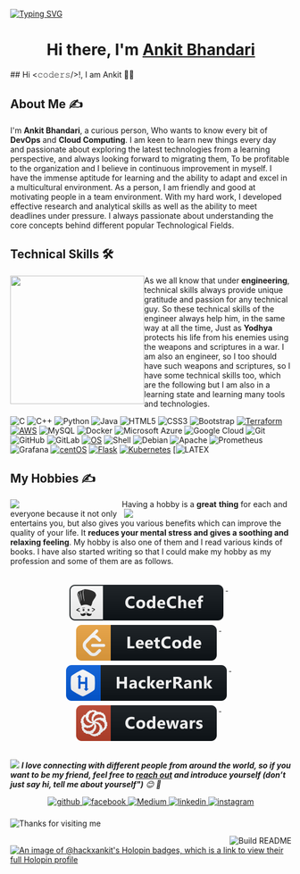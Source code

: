 <a href="https://git.io/typing-svg"><img src="https://readme-typing-svg.demolab.com?font=Fira+Code&weight=40&duration=2000&pause=1000&color=5CFF7E&background=000A0B&width=435&lines=++Hi+There+%2C+I+am+Ankit+Bhandari+++++++++++++%F0%9F%91%8B%F0%9F%8F%BB;Passionate+Full+Stack+Developer+;+From+India" alt="Typing SVG" /></a>


<h1 align="center">Hi there, I'm <a href="https://www.linkedin.com/in/ankit-bhandari-35089728b/">Ankit Bhandari</a></h1>
## Hi <𝚌𝚘𝚍𝚎𝚛𝚜/>!, I am Ankit 👨‍🎓

<!DOCTYPE html><html lang="en"><head><meta charSet="utf-8" data-next-head=""/><meta name="viewport" content="width=device-width" data-next-head=""/><title data-next-head="">LeetCode - The World&#x27;s Leading Online Programming Learning Platform</title><meta name="robots" content="index,follow" data-next-head=""/><meta name="description" content="Level up your coding skills and quickly land a job. This is the best place to expand your knowledge and get prepared for your next interview." data-next-head=""/><meta name="twitter:card" content="summary_large_image" data-next-head=""/><meta name="twitter:site" content="@LeetCode" data-next-head=""/><meta property="og:title" content="LeetCode - The World&#x27;s Leading Online Programming Learning Platform" data-next-head=""/><meta property="og:description" content="Level up your coding skills and quickly land a job. This is the best place to expand your knowledge and get prepared for your next interview." data-next-head=""/><meta property="og:image" content="https://leetcode.com/static/images/LeetCode_Sharing.png" data-next-head=""/><meta property="og:locale" content="en_US" data-next-head=""/><meta property="og:site_name" content="LeetCode" data-next-head=""/><link rel="preload" href="/_next/static/css/d173f09c910cb617.css" as="style"/><link rel="preload" href="/_next/static/css/d7b6920fb75ecbd1.css" as="style"/><script type="text/javascript"><!-- NREUM: (4) --></script><link rel="stylesheet" href="/_next/static/css/d173f09c910cb617.css" data-n-g=""/><link rel="stylesheet" href="/_next/static/css/d7b6920fb75ecbd1.css" data-n-p=""/><noscript data-n-css=""></noscript><script defer="" noModule="" src="/_next/static/chunks/polyfills-42372ed130431b0a.js"></script><script src="/_next/static/chunks/webpack-d3b670d88bdd9054.js" defer=""></script><script src="/_next/static/chunks/framework-fa045d1787bf81f6.js" defer=""></script><script src="/_next/static/chunks/main-f350ba9124698fac.js" defer=""></script><script src="/_next/static/chunks/pages/_app-633bb1e2abd8d9e0.js" defer=""></script><script src="/_next/static/chunks/ad7f724d-cc55bb266ffbddca.js" defer=""></script><script src="/_next/static/chunks/5373-c8f57914e12f1fe8.js" defer=""></script><script src="/_next/static/chunks/7930-25a41cb813bd9b15.js" defer=""></script><script src="/_next/static/chunks/2505-79df083da25ec478.js" defer=""></script><script src="/_next/static/chunks/2757-5ce81c9d8880d8a7.js" defer=""></script><script src="/_next/static/chunks/pages/medal-524b2ad64d103705.js" defer=""></script><script src="/_next/static/9bxzPhOW2HdbYvcvRtmp5/_buildManifest.js" defer=""></script><script src="/_next/static/9bxzPhOW2HdbYvcvRtmp5/_ssgManifest.js" defer=""></script></head><body><div id="__next"><script>!function(){try{var d=document.documentElement,c=d.classList;c.remove('light','dark');var e=localStorage.getItem('lc-theme');if('system'===e||(!e&&true)){var t='(prefers-color-scheme: dark)',m=window.matchMedia(t);if(m.media!==t||m.matches){d.style.colorScheme = 'dark';c.add('dark')}else{d.style.colorScheme = 'light';c.add('light')}}else if(e){c.add(e|| '')}if(e==='light'||e==='dark')d.style.colorScheme=e}catch(e){}}()</script><div class="font-sourceHan h-screen w-screen" style="background:#16181C"></div><div role="region" aria-label="Notifications (F8)" tabindex="-1" style="pointer-events:none"><ol tabindex="-1" class="z-message pointer-events-none fixed left-0 top-0 flex max-h-screen w-full flex-col-reverse items-center gap-4 p-4"></ol></div></div><script id="__NEXT_DATA__" type="application/json">{"props":{"pageProps":{"_nextI18Next":{"initialI18nStore":{"en":{"common":{"404":{"title":"Page Not Found - LeetCode","pageNotFound":"Page Not Found","message":"Sorry, but we can't find the page you are looking for..."},"meta":{"title":"","description":"","keywords":""},"loading":"loading...","ok":"OK","cancel":"Cancel","confirm":"Confirm","update":"Update","submit":"Submit","save":"Save","netFailed":"Debugger failed to connect","header":{"logo":{"url":"","description":""},"title":{"problemset-all":""},"action":{"login":{"text":"","url":""}}},"conjunctions":{"and":"and","or":"or"},"pages":{"leetcode":"LeetCode","explore":"Explore","problems":"Problems","interview":{"interview":"Interview","onlineInterview":"Online Interview","assessment":"Assessment"},"contest":"Contest","discuss":"Discuss","store":{"store":"Store","redeem":"Redeem","premium":"Premium","shop":"Micro-shop"},"admin":{"admin":"Admin","library":"Library","review":"Review","operations":"User Management","scores":"Points","contribute":"Contribution","backend":"Administration","internalContest":"Internal Contest Dashboard","contestDashboard":"Contest Dashboard","contestAdmin":"Contest Cheating Dashboard","emailBatch":"Email Batch","dangerZone":"Danger Zone","dbTestcase":"DB Testcase Converter","tagManagement":"Tag Management","questionFeedback":"Question Feedback"},"mobileApp":"Mobile App","playground":"Playground","signIn":"Sign in","register":"Register","signOut":"Sign Out"},"userMenu":{"renew":"Renew","getPremium":"Access all features with our Premium subscription!","orders":"Orders","tryNewFeatures":"Try New Features","translateQuestions":"Display problems in Chinese","unmockUser":"Unmock User","revertToOldVersion":"Classic Mode","categories":{"myList":"My Lists","notebook":"Notebook","submissions":"Submissions","session":"Session","points":"Points","progress":"Progress"},"appearance":"Appearance","appearanceContent":{"auto":"System Default","light":"Light","dark":"Dark"},"account":"Settings"},"streakCounter":{"finished":"Well done! Come back for tomorrow's challenge!","unfinished":"Solve today's Daily Challenge to refresh your streak!","buyTimeTravelTicket":"Buy Time Travel Ticket","missedOneDayThisMonth":"You missed 1 day this month. ","missedDaysThisMonth":"You missed {{count}} days this month. "},"playground":{"playground":"Playground","myPlaygrounds":"My Playgrounds","remainingPlaygrounds":"Remaining","renew":"Renew","templates":{"consoleApplication":"Console Application","empty":"New Playground","frontend":"Frontend","machineLearning":"Machine Learning"}},"links":{"premium":"/subscribe/","discuss":"/discuss/","assessment":"/assessment/","shop":"https://detail.youzan.com/show/goods/newest?alias=271n43vr9hen7","onlineInterview":"https://interview.leetcode.com/interview/","profileArticles":"/submissions/","orders":"/store/orders/","tryNewFeatures":"/new/","explore":"/explore/","admin":{"scores":"/points/admin","operations":"/user_management"},"playground":"/playground","account":"/profile"},"pagination":{"perpage":"/ page"},"expand":"Expand","collapse":"Collapse","difficulty":{"easy":"Easy","medium":"Medium","hard":"Hard"},"easterEgg":{"rewardMessage":"Congratulations! You just found 10 LeetCoins. Happy LeetCoding!"},"markdown":{"heading":"heading","quote":"Quote"},"mentions":{"users":"Users","problems":"Problems"},"confirmModal":{"title":"Are you sure?","confirmBtn":"Confirm","cancelBtn":"Cancel"},"saving":"Saving...","saved":"Saved","autoSaved":"Save automatically","loginRequired":"Sign in required","verifiedRequired":"You need to verify your email","phoneVerifiedRequired":"Your need to verify your phone","maybeVerifiedRequired":"You need to verify your email","dailyCheckIn":"+1 Daily Check-in","copy":"Copy","copyToEditor":"Copy To Editor","copied":"Copied!","copyLink":"Copy Link","viewMore":"View more","viewLess":"View less","code":"Code","survey":{"veryDissatisfied":"Very Dissatisfied","verySatisfied":"Very Satisfied","next":"Next","continue":"Continue","submit":"Submit","questionNo":"Question {{current}} of {{total}}","thanksMsg":"🎉 Thanks for your feedback!"},"qdNav":{"backTitle":"Problem List","expandPanel":"Expand Panel","preQuestion":"Prev Question","nextQuestion":"Next Question","pickOne":"Pick one","openInNewTab":"Open in New Tab"},"premiumModal":{"learnMore":"Learn more","subscribe":"Subscribe"},"truncatedContent":{"viewAll":"View all","viewLess":"View less","openRaw":"Open Raw","showMore":"Show more","showLess":"Show less"},"safariNotUse":"The current version of Safari is too low. For better experience, upgrade to the latest version","account":{"emailVerifyModal":{"title":"Verify your account","description":"Please verify your email address in order to use your account.","verify":"Verify","cancel":"Cancel"}},"medal":{"metadataTitle":"Badge - LeetCode","congratulation":"Congratulations","genPoster":"Generate Image","genPostering":"Generating","saveImgMobile":"Long press to save the image","saveImgPc":"Right-click to save the image","medalEmpty":"Sorry, there are no medals to grab right now."},"recordEventType":{"start":"Start","switchQuestion":"Switch Question","switchLang":"Switch Language","pageVisible":"Page Switch","interpretCode":"Run Code","submitCode":"Submit Code","end":"End","input":"Input","undo":"Undo","redo":"Redo","paste":"External Paste","changeCursor":"Change Cursor","debug":"Debug","debugEnd":"Debug End"},"codeReplay":{"title":"Code Replay","redirectContent":"This account belongs to LeetCode China. Would you like to view it on leetcode.cn?","doNotShowAgain":"Don't show again","eventHistory":"Event History","skipInactive":"Skip inactive","noCodeResults":"No code results","size":"Size","chars":"chars","leaveContestPageN":"Leave Contest Page","returnContestPage":"Return to Contest Page"},"verified":"Verified"}},"zh":{"common":{"404":{"title":"力扣","pageNotFound":"页面不存在","message":"抱歉！我们找不到您想访问的页面..."},"meta":{"title":"","description":"","keywords":""},"loading":"加载中...","ok":"好","cancel":"取消","confirm":"确认","update":"更新","submit":"提交","save":"保存","netFailed":"网络错误","header":{"logo":{"url":"","description":""},"title":{"problemset-all":""},"action":{"login":{"text":"","url":""}}},"conjunctions":{"and":"and","or":"或"},"pages":{"leetcode":"LeetCode","explore":"学习","problems":"题库","interview":{"interview":"求职","onlineInterview":"在线面试","assessment":"Assessment"},"contest":"竞赛","discuss":"讨论","store":{"store":"商店","redeem":"力扣周边","premium":"Plus 会员","shop":"精品商城"},"admin":{"admin":"管理员","library":"题库","translation":"翻译","operations":"运营管理","scores":"点数","contribute":"贡献","backend":"后台管理","twoStepVerification":"二步验证","internalContest":"Internal Contest Dashboard","contestAdmin":"Contest Cheating Dashboard","dangerZone":"Danger Zone","review":"Review","contestDashboard":"Contest Dashboard"},"mobileApp":"下载 App","playground":"Playground","myPlayground":"我的 Playground","signIn":"登录","register":"注册","signOut":"退出"},"userMenu":{"renew":"续订","getPremium":"升级 Plus 会员享专属特权","tryNewFeatures":"体验新功能","orders":"订单","resume":"个人资料","translateQuestions":"题目以中文展示","translateQuestionsEn":"题目以英文显示","enterprise":"企业招聘","revertToOldVersion":"经典模式","categories":{"myList":"收藏夹","notebook":"笔记本","submissions":"我的题解","session":"进度管理","points":"积分","progress":"进展分析"},"unmockUser":"Unmock User","account":"账号设置","appearance":"外观","appearanceContent":{"auto":"跟随系统","light":"浅色","dark":"深色"}},"streakCounter":{"finished":"干的好！明天再来挑战！","unfinished":"解决今天的「每日 1 题」，刷新你的连胜记录！","buyTimeTravelTicket":"购买补签卡","missedOneDayThisMonth":"这个月你错过了 1 天.","missedDaysThisMonth":"这个月你错过了 {{count}} 天."},"playground":{"playground":"Playground","remainingPlaygrounds":"数量","renew":"升级","myPlaygrounds":"我的 Playgrounds","templates":{"consoleApplication":"控制台程序","empty":"空白 Playground","frontend":"前端程序","machineLearning":"机器学习"}},"links":{"admin":{"scores":"/library/scores","translation":"/contribution/translation/question/admin/","operations":"/management"},"premium":"/premium","discuss":"/circle","interview":"/company","shop":"https://detail.youzan.com/show/goods/newest?alias=271n43vr9hen7","onlineInterview":"https://leetcode.cn/interview","profileArticles":"/profile/articles","tryNewFeatures":"/new/","orders":"/order","explore":"/leetbook","resume":"/profile/info/","playground":"/playground","assessment":"/assessment/","account":"/profile/info"},"pagination":{"perpage":" 条/页"},"expand":"展开","collapse":"收起","difficulty":{"easy":"简单","medium":"中等","hard":"困难"},"data":{"question":{"difficulty":{"easy":"简单","medium":"中等","hard":"困难"}}},"markdown":{"heading":"heading","quote":"Quote"},"mentions":{"users":"用户","problems":"题目"},"confirmModal":{"title":"确定执行此操作?","confirmBtn":"确定","cancelBtn":"取消"},"saving":"保存中...","saved":"保存成功","autoSaved":"已自动保存","loginRequired":"您尚未登录","verifiedRequired":"请绑定手机号或者邮箱后继续操作","phoneVerifiedRequired":"请绑定手机号后继续操作","maybeVerifiedRequired":"请绑定手机号后继续操作","copy":"复制","copyToEditor":"复制到编辑器","copied":"已复制","copyLink":"复制链接","viewMore":"查看更多","viewLess":"收起","code":"代码","dailyCheckIn":"+1 每日登录","//maybeVerifiedRequired":"maybeVerifiedRequired means email in LCUS and phone in LCCN","easterEgg":{"rewardMessage":"恭喜您获得了 10 积分，Happy LeetCoding!"},"survey":{"veryDissatisfied":"非常不满意","verySatisfied":"非常满意","next":"下一题","continue":"继续","submit":"提交","questionNo":"问卷题目 {{current}}/{{total}}","thanksMsg":"🎉 感谢您的反馈!"},"qdNav":{"backTitle":"题库","expandPanel":"展开面板","preQuestion":"上一题","nextQuestion":"下一题","pickOne":"随机一题","openInNewTab":"在新的标签页打开"},"premiumModal":{"learnMore":"了解更多权益","subscribe":"升级 Plus 会员"},"truncatedContent":{"viewAll":"查看全部","viewLess":"收起","openRaw":"打开源码","showMore":"显示更多","showLess":"显示更少"},"safariNotUse":"当前 Safari 版本过低，为了更好的使用体验，请升级到最新版本","medal":{"metadataTitle":"勋章 - 力扣（LeetCode）","congratulation":"恭喜获得","genPoster":"生成海报","genPostering":"生成中...","saveImgMobile":"长按图片保存","saveImgPc":"右键保存图片","medalEmpty":"暂无可领取的勋章"},"recordEventType":{"start":"开始","switchQuestion":"切换问题","switchLang":"切换语言","pageVisible":"切换页面","interpretCode":"运行代码","submitCode":"提交代码","end":"结束","input":"输入","undo":"撤销","redo":"重做","paste":"外部粘贴","changeCursor":"改变光标","debug":"调试","debugEnd":"结束调试"},"codeReplay":{"title":"代码回放","redirectContent":"这个账号属于 LeetCode 国际服. 前往 leetcode.com 查看?","doNotShowAgain":"不再提示","eventHistory":"回放事件","skipInactive":"跳过非活跃事件","noCodeResults":"没有代码结果","size":"大小","chars":"字符","leaveContestPageN":"离开竞赛作答页","returnContestPage":"回到竞赛作答页"},"verified":"已认证"}}},"initialLocale":"en","ns":["common"],"userConfig":{"i18n":{"defaultLocale":"zh","locales":["en","zh"]},"react":{"useSuspense":false},"reloadOnPrerender":false,"default":{"i18n":{"defaultLocale":"zh","locales":["en","zh"]},"react":{"useSuspense":false},"reloadOnPrerender":false}}}},"enableNewVersion":false,"__N_SSP":true},"page":"/medal","query":{"showImg":"0","id":"6571507","isLevel":"false"},"buildId":"9bxzPhOW2HdbYvcvRtmp5","isFallback":false,"isExperimentalCompile":false,"gssp":true,"appGip":true,"scriptLoader":[]}</script><div id="modal-root"></div></body></html>
## About Me ✍
 
 I'm <b> Ankit Bhandari</b>, a curious person, Who wants to know every bit of **DevOps** and **Cloud Computing**. I am keen to learn new things every day and passionate about exploring the latest technologies from a learning perspective, and always looking forward to migrating them, To be profitable to the organization and I believe in continuous improvement in myself. I have the immense aptitude for learning and the ability to adapt and excel in a multicultural environment. As a person, I am friendly and good at motivating people in a team environment. With my hard work, I developed effective research and analytical skills as well as the ability to meet deadlines under pressure. I always passionate about understanding the core concepts behind different popular Technological Fields. 


</div>

<!--technical skills-->

## Technical Skills 🛠 

<img align='left' src='https://github.com/hackcoderr/hackcoderr/blob/main/assets/about.png' width="240" height="230" >

As we all know that under <b>engineering</b>, technical skills always provide unique gratitude and passion for any technical guy. So these technical skills of the engineer always help him, in the same way at all the time, Just as <b>Yodhya</b> protects his life from his enemies using the weapons and scriptures in a war. I am also an engineer, so I too should have such weapons and scriptures, so I have some technical skills too,  which are the following but I am also in a learning state and learning many tools and technologies.

![C](https://img.shields.io/badge/-C-000?&logo=C)
![C++](https://img.shields.io/badge/-C++-00599C?style=flat-square&logo=c)
![Python](https://img.shields.io/badge/-Python-black?style=flat-square&logo=Python)
![Java](https://img.shields.io/badge/-java-E34A86?style=flat-square&logo=java)
![HTML5](https://img.shields.io/badge/-HTML5-E34F26?style=flat-square&logo=html5&logoColor=white)
![CSS3](https://img.shields.io/badge/-CSS3-1572B6?style=flat-square&logo=css3)
![Bootstrap](https://img.shields.io/badge/-Bootstrap-563D7C?style=flat-square&logo=bootstrap)
[![Terraform](https://img.shields.io/badge/Learning-Terraform-623ce4?style=flat-square&logo=terraform&logoColor=white)](https://www.terraform.io/)
[![AWS](https://img.shields.io/badge/Learning-AWS-FF9900?style=flat-square&logo=amazon-aws&logoColor=white)](https://github.com/br3ndonland/awsdev)
![MySQL](https://img.shields.io/badge/-MySQL-black?style=flat-square&logo=mysql)
![Docker](https://img.shields.io/badge/-Docker-black?style=flat-square&logo=docker)
![Microsoft Azure](https://img.shields.io/badge/Microsoft%20Azure-232F7E?style=flat-square&logo=microsoft-azure)
![Google Cloud](https://img.shields.io/badge/Google%20Cloud-black?style=flat-square&logo=google-cloud)
![Git](https://img.shields.io/badge/-Git-black?style=flat-square&logo=git)
![GitHub](https://img.shields.io/badge/-GitHub-181717?style=flat-square&logo=github)
![GitLab](https://img.shields.io/badge/-GitLab-FCA121?style=flat-square&logo=gitlab)
[![OS](https://img.shields.io/badge/OS-Linux-informational?style=flat-square&logo=linux&logoColor=white)](https://en.wikipedia.org/wiki/Linux)
 ![Shell](https://img.shields.io/badge/-Shell-blasck?style=plastic&logo=Shell)
 ![Debian](https://img.shields.io/badge/-Debian-A80030?style=flat-square&logo=Debian&logoColor=white)
 ![Apache](https://img.shields.io/badge/-Apache-D22128?style=flat-square&logo=Apache&logoColor=white)
 ![Prometheus](https://img.shields.io/badge/-Prometheus-000?&logo=Prometheus)
 ![Grafana](https://img.shields.io/badge/-Grafana-000?&logo=Grafana)
 [![centOS](https://img.shields.io/badge/CentOS-7.0-blue?style=flat-square&logo=CentOS&logoColor=262577)](https://www.centos.org/)
 [![Flask](https://img.shields.io/badge/-Flask-000000?style=flat-square&logo=Flask&logoColor=ffffff)](https://flask.palletsprojects.com/)
 [![Kubernetes](https://img.shields.io/badge/-Kubernetes-326CE5?style=flat-square&logo=Kubernetes&logoColor=ffffff)](https://kubernetes.io/)
 [![LATEX](https://img.shields.io/badge/-LATEX-black?logo=latex&style=social)&nbsp;&nbsp;




 <!--My Hobbies-->
 
 

## My Hobbies ✍

<img align='left' src='https://media.giphy.com/media/M9gbBd9nbDrOTu1Mqx/giphy.gif' width='200'>
 
Having a hobby is a <b>great</b> <img align='right' src='https://github.com/hackcoderr/hackcoderr/blob/main/assets/hobby.png' width='300"'><b>thing</b> for each and everyone because it not only entertains you,
but also gives you various benefits which can improve the quality of your life. It <b>reduces your mental stress and gives a soothing and relaxing feeling</b>. My hobby is also one of them and I read various kinds of books. I have also started writing so that I could make my hobby as my profession and some of them are as follows.
##
<p align="center">
  <a href="#">
    <img src="https://raw.githubusercontent.com/AbhishekMaira10/AbhishekMaira10/master/Resources/svg/codechef.svg" alt="codechef" style="vertical-align:top; margin:4px">
  </a>&nbsp;&nbsp;&nbsp;
  
  <a href="#">
    <img src="https://raw.githubusercontent.com/AbhishekMaira10/AbhishekMaira10/master/Resources/svg/leetcode.svg" alt="leetcode" style="vertical-align:top; margin:4px">
  </a>&nbsp;&nbsp;&nbsp;

  <a href="https://www.hackerrank.com/hackcoderr">
    <img src="https://raw.githubusercontent.com/AbhishekMaira10/AbhishekMaira10/master/Resources/svg/hackerrank.svg" alt="hackerrank" style="vertical-align:top; margin:4px">
  </a>&nbsp;&nbsp;&nbsp;
  
  <a href="#">
    <img src="https://raw.githubusercontent.com/AbhishekMaira10/AbhishekMaira10/master/Resources/svg/codewars.svg" alt="codewars" style="vertical-align:top; margin:4px">
  </a> &nbsp;&nbsp;&nbsp;
</p>

##

##
<img src="https://media.giphy.com/media/LnQjpWaON8nhr21vNW/giphy.gif" width="60"> <em><b>I love connecting with different people from around the world, so if you want to be my friend, feel free to [reach out](https://wa.me/+919084369325) and introduce yourself (don’t just say hi, tell me about yourself")</b> 😊 💜</em>


<div align="center">
<a href="https://github.com/hackcoderr" target="_blank">
<img src=https://img.shields.io/badge/github-%2324292e.svg?&style=for-the-badge&logo=github&logoColor=white alt=github style="margin-bottom: 5px;" />
</a>
<a href="https://www.facebook.com/hackcoderr" target="_blank">
<img src=https://img.shields.io/badge/facebook-%232E87FB.svg?&style=for-the-badge&logo=facebook&logoColor=white alt=facebook style="margin-bottom: 5px;" />
</a>
<a href="https://medium.com/@hackcoderr" target="_blank"><img alt="Medium" src="https://img.shields.io/badge/medium-%2312100E.svg?&style=for-the-badge&logo=medium&logoColor=white" />
</a>
<a href="https://linkedin.com/in/hackcoderr" target="_blank">
<img src=https://img.shields.io/badge/linkedin-%231E77B5.svg?&style=for-the-badge&logo=linkedin&logoColor=white alt=linkedin style="margin-bottom: 5px;" />
</a>
<a href="https://instagram.com/hackcoderr" target="_blank">
<img src=https://img.shields.io/badge/instagram-%23000000.svg?&style=for-the-badge&logo=instagram&logoColor=white alt=instagram style="margin-bottom: 5px;" />
</a>  



</div>  
  

<br/>  

   
<img height="120" alt="Thanks for visiting me" width="100%" src="https://raw.githubusercontent.com/BrunnerLivio/brunnerlivio/master/images/marquee.svg" />



<a href="https://github.com/hackcoderr/hackcoderr"><img src="https://github.com/simonw/simonw/workflows/Build%20README/badge.svg" align="right" alt="Build README">





[![An image of @hackxankit's Holopin badges, which is a link to view their full Holopin profile](https://holopin.me/hackxankit)](https://holopin.io/@hackxankit)
<!---
HackxAnkit/HackxAnkit is a ✨ special ✨ repository because its `README.md` (this file) appears on your GitHub profile.
You can click the Preview link to take a look at your changes.
--->


